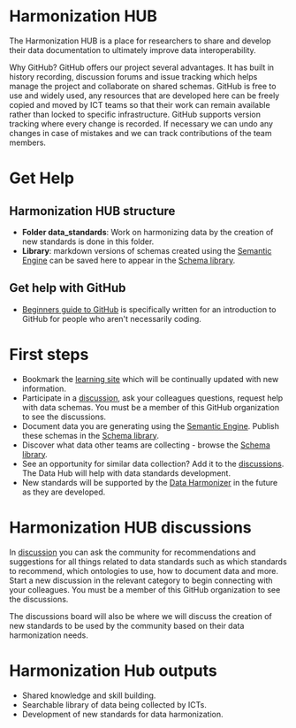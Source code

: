 # Harmonization HUB

The Harmonization HUB is a place for researchers to share and develop their data documentation to ultimately improve data interoperability.

Why GitHub?
GitHub offers our project several advantages. It has built in history recording, discussion forums and issue tracking which helps manage the project and collaborate on shared schemas. GitHub is free to use and widely used, any resources that are developed here can be freely copied and moved by ICT teams so that their work can remain available rather than locked to specific infrastructure. GitHub supports version tracking where every change is recorded. If necessary we can undo any changes in case of mistakes and we can track contributions of the team members. 

# Get Help

## Harmonization HUB structure

* **Folder data_standards**: Work on harmonizing data by the creation of new standards is done in this folder.
* **Library**: markdown versions of schemas created using the [Semantic Engine](https://www.semanticengine.org) can be saved here to appear in the [Schema library](https://climatesmartagcollab.github.io/HUB-Harmonization/).

## Get help with GitHub
* [Beginners guide to GitHub](https://climatesmartagcollab.github.io/Documentation-en/github/) is specifically written for an introduction to GitHub for people who aren't necessarily coding.

# First steps
* Bookmark the [learning site](https://climatesmartagcollab.github.io/Documentation/) which will be continually updated with new information.
* Participate in a [discussion](https://github.com/orgs/ClimateSmartAgCollab/discussions), ask your colleagues questions, request help with data schemas. You must be a member of this GitHub organization to see the discussions.
* Document data you are generating using the [Semantic Engine](https://www.semanticengine.org). Publish these schemas in the [Schema library](https://climatesmartagcollab.github.io/HUB-Harmonization/).
* Discover what data other teams are collecting - browse the [Schema library](https://climatesmartagcollab.github.io/HUB-Harmonization/).
* See an opportunity for similar data collection? Add it to the [discussions](https://github.com/orgs/ClimateSmartAgCollab/discussions). The Data Hub will help with data standards development.
* New standards will be supported by the [Data Harmonizer](https://github.com/cidgoh/DataHarmonizer) in the future as they are developed.

# Harmonization HUB discussions

In [discussion](https://github.com/orgs/ClimateSmartAgCollab/discussions) you can ask the community for recommendations and suggestions for all things related to data standards such as which standards to recommend, which ontologies to use, how to document data and more. Start a new discussion in the relevant category to begin connecting with your colleagues. You must be a member of this GitHub organization to see the discussions.

The discussions board will also be where we will discuss the creation of new standards to be used by the community based on their data harmonization needs.

# Harmonization Hub outputs

* Shared knowledge and skill building.
* Searchable library of data being collected by ICTs.
* Development of new standards for data harmonization.
